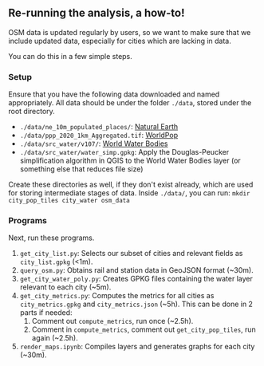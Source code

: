 ## Re-running the analysis, a how-to!

OSM data is updated regularly by users, so we want to make sure that we include updated data, especially for cities which are lacking in data. 

You can do this in a few simple steps. 

### Setup

Ensure that you have the following data downloaded and named appropriately. All data should be under the folder `./data`, stored under the root directory. 
* `./data/ne_10m_populated_places/`: [Natural Earth](https://www.naturalearthdata.com/downloads/10m-cultural-vectors/10m-populated-places/)
* `./data/ppp_2020_1km_Aggregated.tif`: [WorldPop](https://hub.worldpop.org/geodata/summary?id=24777)
* `./data/src_water/v107/`: [World Water Bodies](https://www.arcgis.com/home/item.html?id=e750071279bf450cbd510454a80f2e63)
* `./data/src_water/water_simp.gpkg`: Apply the Douglas-Peucker simplification algorithm in QGIS to the World Water Bodies layer (or something else that reduces file size)

Create these directories as well, if they don't exist already, which are used for storing intermediate stages of data. Inside `./data/`, you can run: `mkdir city_pop_tiles city_water osm_data`

### Programs

Next, run these programs.
1. `get_city_list.py`: Selects our subset of cities and relevant fields as `city_list.gpkg` (<1m).
2. `query_osm.py`: Obtains rail and station data in GeoJSON format (~30m).
3. `get_city_water_poly.py`: Creates GPKG files containing the water layer relevant to each city (~5m).
4. `get_city_metrics.py`: Computes the metrics for all cities as `city_metrics.gpkg` and `city_metrics.json` (~5h). This can be done in 2 parts if needed:
    1. Comment out `compute_metrics`, run once (~2.5h).
    2. Comment in `compute_metrics`, comment out `get_city_pop_tiles`, run again (~2.5h). 
5. `render_maps.ipynb`: Compiles layers and generates graphs for each city (~30m).
